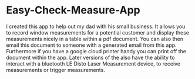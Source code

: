 # Easy-Check-Measure-App
I created this app to help out my dad with his small business. It allows you to record window measurements for a potential customer and display these measurements nicely in a table within a pdf document. You can also then email this document to someone with a generated email from this app. Furthermore if you have a google cloud printer handy you can print off the document within the app. Later versions of the also have the ability to interact with a bluetooth LE Disto Laser Measurement device, to receive measurements or trigger measurements.
